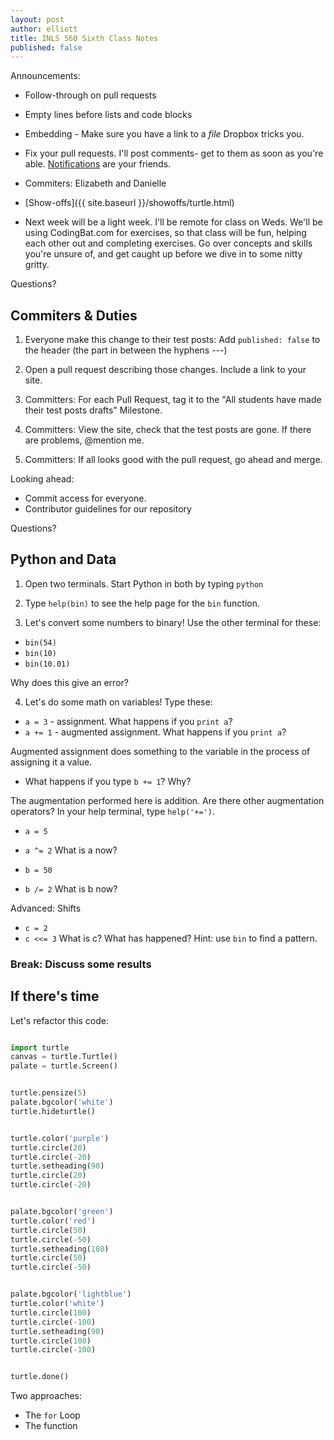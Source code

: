 ```yaml
---
layout: post
author: elliott
title: INLS 560 Sixth Class Notes
published: false
---
```


Announcements:

* Follow-through on pull requests
* Empty lines before lists and code blocks
* Embedding - Make sure you have a link to a *file*  Dropbox tricks you.

* Fix your pull requests.  I'll post comments- get to them as soon as you're able.  [Notifications](http://github.com/notifications) are your friends.
* Commiters: Elizabeth and Danielle

* [Show-offs]({{ site.baseurl }}/showoffs/turtle.html)

* Next week will be a light week.  I'll be remote for class on Weds.  We'll be using CodingBat.com for exercises, so that class will be fun, helping each other out and completing exercises.  Go over concepts and skills you're unsure of, and get caught up before we dive in to some nitty gritty.

Questions?


## Commiters & Duties

1. Everyone make this change to their test posts:  Add `published: false` to the header (the part in between the hyphens ---)

2. Open a pull request describing those changes.  Include a link to your site.

3. Committers: For each Pull Request, tag it to the "All students have made their test posts drafts" Milestone.

4. Committers: View the site, check that the test posts are gone.  If there are problems, @mention me.

5. Committers: If all looks good with the pull request, go ahead and merge.

Looking ahead: 

* Commit access for everyone.
* Contributor guidelines for our repository

Questions?


## Python and Data

1. Open two terminals. Start Python in both by typing `python`

2. Type `help(bin)` to see the help page for the `bin` function.

3. Let's convert some numbers to binary!  Use the other terminal for these:

* `bin(54)`
* `bin(10)` 
* `bin(10.01)`

Why does this give an error?  

4. Let's do some math on variables!  Type these:

* `a = 3` - assignment.  What happens if you `print a`?
* `a += 1` - augmented assignment. What happens if you `print a`?

Augmented assignment does something to the variable in the process of assigning it a value.

* What happens if you type `b += 1`?  Why?

The augmentation performed here is addition.  Are there other augmentation operators?  In your help terminal, type `help('+=')`.

* `a = 5`
* `a ^= 2`  What is a now?

* `b = 50`
* `b /= 2`  What is b now?

Advanced: Shifts

* `c = 2`
* `c <<= 3`  What is c?  What has happened?  Hint: use `bin` to find a pattern.

### Break: Discuss some results



## If there's time

Let's refactor this code:

```python

import turtle
canvas = turtle.Turtle()
palate = turtle.Screen()


turtle.pensize(5)
palate.bgcolor('white')
turtle.hideturtle()


turtle.color('purple')
turtle.circle(20)
turtle.circle(-20)
turtle.setheading(90)
turtle.circle(20)
turtle.circle(-20)


palate.bgcolor('green')
turtle.color('red')
turtle.circle(50)
turtle.circle(-50)
turtle.setheading(180)
turtle.circle(50)
turtle.circle(-50)


palate.bgcolor('lightblue')
turtle.color('white')
turtle.circle(100)
turtle.circle(-100)
turtle.setheading(90)
turtle.circle(100)
turtle.circle(-100)


turtle.done()
```


Two approaches:

* The `for` Loop
* The function
